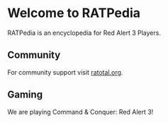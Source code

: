 # Welcome to RATPedia

RATPedia is an encyclopedia for Red Alert 3 Players.

## Community
For community support visit [ratotal.org](https://www.ratotal.org).

## Gaming
We are playing Command & Conquer: Red Alert 3!
